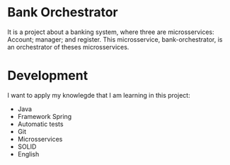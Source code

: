 # Bank Orchestrator

It is a project about a banking system, where three are microsservices: Account; manager; and register.
This microsservice, bank-orchestrator, is an orchestrator of theses microsservices.

# Development

I want to apply my knowlegde that I am learning in this project:
- Java
- Framework Spring
- Automatic tests
- Git
- Microsservices
- SOLID
- English
